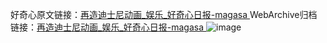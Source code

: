 好奇心原文链接：[再造迪士尼动画_娱乐_好奇心日报-magasa ](https://www.qdaily.com/articles/7128.html)
WebArchive归档链接：[再造迪士尼动画_娱乐_好奇心日报-magasa ](http://web.archive.org/web/20190623171809/https://www.qdaily.com/articles/7128.html)
![image](http://ww3.sinaimg.cn/large/007d5XDply1g3wbllikcgj30u02u9u09)